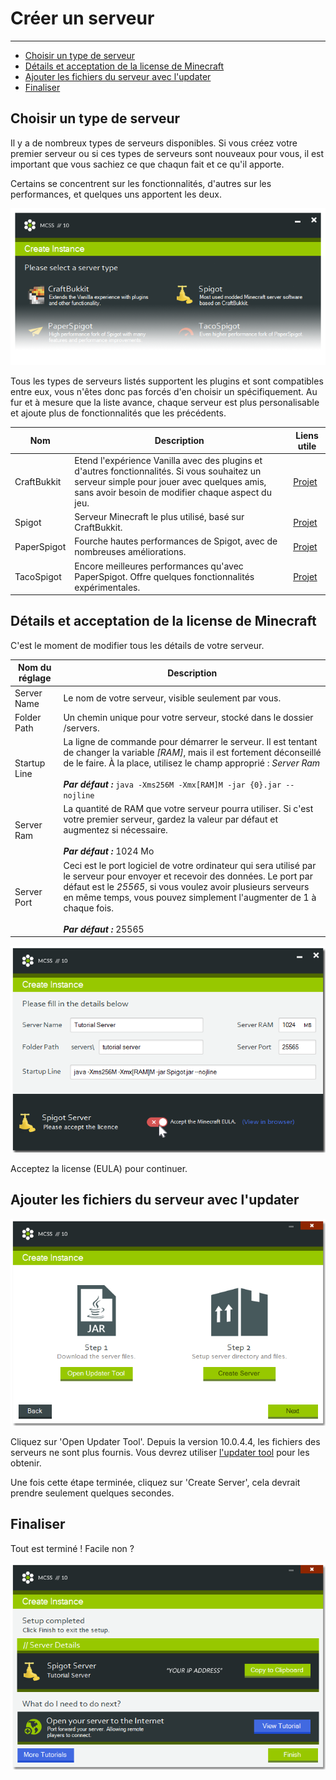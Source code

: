 # Créer un serveur

---

*   [Choisir un type de serveur](#choosing-a-server-type)
*   [Détails et acceptation de la license de Minecraft](#details-and-accepting-the-minecraft-eula)
*   [Ajouter les fichiers du serveur avec l'updater](#get-the-server-files-with-the-updater)
*   [Finaliser](#wrapping-it-up)

<a name="choosing-a-server-type"></a>
## Choisir un type de serveur

Il y a de nombreux types de serveurs disponibles. Si vous créez votre premier serveur ou si ces types de serveurs sont nouveaux pour vous, il est important que vous sachiez ce que chaqun fait et ce qu'il apporte.

Certains se concentrent sur les fonctionnalités, d'autres sur les performances, et quelques uns apportent les deux.

![Part of a screenshot of the create instance window, slightly faded out towards the bottom](assets/screenshots/create_server_type.png)

Tous les types de serveurs listés supportent les plugins et sont compatibles entre eux, vous n'êtes donc pas forcés d'en choisir un spécifiquement. Au fur et à mesure que la liste avance, chaque serveur est plus personalisable et ajoute plus de fonctionnalités que les précédents.

Nom | Description | Liens utile
--- | --- | ---
CraftBukkit | Etend l'expérience Vanilla avec des plugins et d'autres fonctionnalités. Si vous souhaitez un serveur simple pour jouer avec quelques amis, sans avoir besoin de modifier chaque aspect du jeu. | [Projet](https://bukkit.org/pages/about-us/)
Spigot | Serveur Minecraft le plus utilisé, basé sur CraftBukkit. | [Projet](https://www.spigotmc.org/wiki/about-spigot/)
PaperSpigot | Fourche hautes performances de Spigot, avec de nombreuses améliorations. | [Projet](https://papermc.io/)
TacoSpigot | Encore meilleures performances qu'avec PaperSpigot. Offre quelques fonctionnalités expérimentales. | [Projet](https://tacospigot.github.io/)

<a name="details-and-accepting-the-minecraft-eula"></a>
## Détails et acceptation de la license de Minecraft

C'est le moment de modifier tous les détails de votre serveur.

Nom du réglage | Description
--- | ---
Server Name | Le nom de votre serveur, visible seulement par vous.
Folder Path | Un chemin unique pour votre serveur, stocké dans le dossier /servers.
Startup Line | La ligne de commande pour démarrer le serveur. Il est tentant de changer la variable <var>[RAM]</var>, mais il est  fortement déconseillé de le faire. À la place, utilisez le champ approprié :  <var>Server Ram</var> <br><br> ***Par défaut :*** `java -Xms256M -Xmx[RAM]M -jar {0}.jar --nojline`
Server Ram | La quantité de RAM que votre serveur pourra utiliser. Si c'est votre premier serveur, gardez la valeur par défaut et augmentez si nécessaire. <br><br>***Par défaut :*** 1024 Mo
Server Port | Ceci est le port logiciel de votre ordinateur qui sera utilisé par le serveur pour envoyer et recevoir des données. Le port par défaut est le <var>25565</var>, si vous voulez avoir plusieurs serveurs en même temps, vous pouvez simplement l'augmenter de 1 à chaque fois.<br><br> ***Par défaut :*** 25565

![Screenshot of the create instance window](assets/screenshots/create_server_eula.png)

Acceptez la license (EULA) pour continuer.

<a name="get-the-server-files-with-the-updater"></a>
## Ajouter les fichiers du serveur avec l'updater

![Screenshot of the create instance window](assets/screenshots/create_server_files.png)

Cliquez sur 'Open Updater Tool'. Depuis la version 10.0.4.4, les fichiers des serveurs ne sont plus fournis. Vous devrez utiliser  [l'updater tool](/docs/maj-un-serveur.md) pour les obtenir.

Une fois cette étape terminée, cliquez sur 'Create Server', cela devrait prendre seulement quelques secondes.

<a name="#wrapping-it-up"></a>
## Finaliser

Tout est terminé ! Facile non ?

![Screenshot of the create instance window](assets/screenshots/create_server_finished.png)
